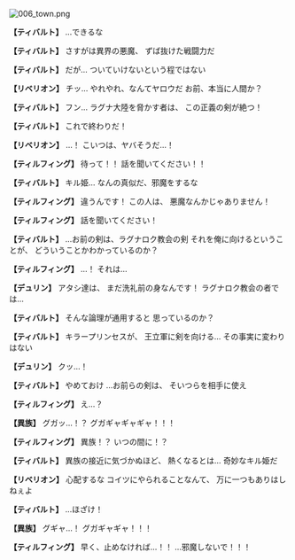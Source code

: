 
![006_town.png](../images/backgrounds/006_town.png)

**【ティバルト】**
…できるな

**【ティバルト】**
さすがは異界の悪魔、
ずば抜けた戦闘力だ

**【ティバルト】**
だが…
ついていけないという程ではない

**【リベリオン】**
チッ…
やれやれ、なんてヤロウだ
お前、本当に人間か？

**【ティバルト】**
フン…
ラグナ大陸を脅かす者は、
この正義の剣が絶つ！

**【ティバルト】**
これで終わりだ！

**【リベリオン】**
…！
こいつは、ヤバそうだ…！

**【ティルフィング】**
待って！！
話を聞いてください！！

**【ティバルト】**
キル姫…
なんの真似だ、邪魔をするな

**【ティルフィング】**
違うんです！
この人は、
悪魔なんかじゃありません！

**【ティルフィング】**
話を聞いてください！

**【ティバルト】**
…お前の剣は、ラグナロク教会の剣
それを俺に向けるということが、
どういうことかわかっているのか？

**【ティルフィング】**
…！
それは…

**【デュリン】**
アタシ達は、
まだ洗礼前の身なんです！
ラグナロク教会の者では…

**【ティバルト】**
そんな論理が通用すると
思っているのか？

**【ティバルト】**
キラープリンセスが、
王立軍に剣を向ける…
その事実に変わりはない

**【デュリン】**
クッ…！

**【ティバルト】**
やめておけ
…お前らの剣は、
そいつらを相手に使え

**【ティルフィング】**
え…？

**【異族】**
グガッ…！？
グガギャギャギャ！！！

**【ティルフィング】**
異族！？
いつの間に！？

**【ティバルト】**
異族の接近に気づかぬほど、
熱くなるとは…
奇妙なキル姫だ

**【リベリオン】**
心配するな
コイツにやられることなんて、
万に一つもありはしねぇよ

**【ティバルト】**
…ほざけ！

**【異族】**
グギャ…！
グガギャギャ！！！

**【ティルフィング】**
早く、止めなければ…！！
…邪魔しないで！！！